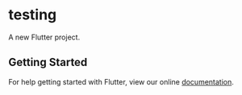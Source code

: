 # testing

A new Flutter project.

## Getting Started

For help getting started with Flutter, view our online
[documentation](https://flutter.io/).
